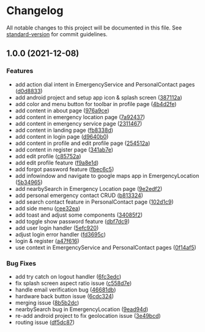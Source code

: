 # Changelog

All notable changes to this project will be documented in this file. See [standard-version](https://github.com/conventional-changelog/standard-version) for commit guidelines.

## 1.0.0 (2021-12-08)


### Features

* add action dial intent in EmergencyService and PersonalContact pages ([d0d8833](https://github.com/akmalhisyammm/klikdarurat/commit/d0d8833969c9c8c9d55085da64eabeaf7552537e))
* add android project and setup app icon & splash screen ([387112a](https://github.com/akmalhisyammm/klikdarurat/commit/387112a17ef479447d9263d5a28ddd312b55e964))
* add color and menu button for toolbar in profile page ([4b4d2fe](https://github.com/akmalhisyammm/klikdarurat/commit/4b4d2fe068037d740e3574160b2e1ffd7c31633b))
* add content in about page ([976a9ce](https://github.com/akmalhisyammm/klikdarurat/commit/976a9ce5dc930f33f27f878c4a657f3735522fba))
* add content in emergency location page ([7a92437](https://github.com/akmalhisyammm/klikdarurat/commit/7a9243724abc7ae0df9f8dda1fcae7888e7d5da9))
* add content in emergency service page ([2311467](https://github.com/akmalhisyammm/klikdarurat/commit/23114679f14360c0e2d502c3638e13916f12259c))
* add content in landing page ([fb8338d](https://github.com/akmalhisyammm/klikdarurat/commit/fb8338d86e5cf3ac2afcd8301698c5f57650c97b))
* add content in login page ([d9640b0](https://github.com/akmalhisyammm/klikdarurat/commit/d9640b029be87f4b3a583ed2304c8cf0cdc29a70))
* add content in profile and edit profile page ([254512a](https://github.com/akmalhisyammm/klikdarurat/commit/254512aec4955028a448bbd22579efee25208ff7))
* add content in register page ([341ab7e](https://github.com/akmalhisyammm/klikdarurat/commit/341ab7ed90709bbabfece315dfc964e84af5bf3a))
* add edit profile ([c85752a](https://github.com/akmalhisyammm/klikdarurat/commit/c85752a387a6e2a770d9ccf8c5ad77783808024d))
* add edit profile feature ([f9a8e1d](https://github.com/akmalhisyammm/klikdarurat/commit/f9a8e1d2f51dd2717301c45a25b49282e84f3d61))
* add forgot password feature ([fbec6c5](https://github.com/akmalhisyammm/klikdarurat/commit/fbec6c5dc8929c2ca2d235562d42fc02e3986e61))
* add infowindow and navigate to google maps app in EmergencyLocation ([5b34965](https://github.com/akmalhisyammm/klikdarurat/commit/5b34965edb74fbb9e46eb19da095de319a4218a9))
* add nearbySearch in Emergency Location page ([9e2edf2](https://github.com/akmalhisyammm/klikdarurat/commit/9e2edf2ad13828e24dbfd62d279fd2f7d238b201))
* add personal emergency contact CRUD ([b813324](https://github.com/akmalhisyammm/klikdarurat/commit/b81332471e0f59a4076ea0b6b72a1f11b0226458))
* add search contact feature in PersonalContact page ([102d1c9](https://github.com/akmalhisyammm/klikdarurat/commit/102d1c909305fd5c4ba36277761e32613051d4f2))
* add side menu ([cee32ea](https://github.com/akmalhisyammm/klikdarurat/commit/cee32eaa56a73f367b28dffdbdbd5edc0bd86f7e))
* add toast and adjust some components ([34085f2](https://github.com/akmalhisyammm/klikdarurat/commit/34085f2a71cc5aefc1ffd73618013d9efffe9cdc))
* add toggle show password feature ([dbf7dc9](https://github.com/akmalhisyammm/klikdarurat/commit/dbf7dc9d3ea3fa028b905a535470c3750d5721e2))
* add user login handler ([5efc920](https://github.com/akmalhisyammm/klikdarurat/commit/5efc92051c6056988e35282ae62ff7a1dcea2fca))
* adjust login error handler ([fd3695c](https://github.com/akmalhisyammm/klikdarurat/commit/fd3695cdd57d43f40ba078f1313a83be5ce8447d))
* login & register ([a47f616](https://github.com/akmalhisyammm/klikdarurat/commit/a47f616d97526bebf7ececbad1535932ff23c8db))
* use context in EmergencyService and PersonalContact pages ([0f14af5](https://github.com/akmalhisyammm/klikdarurat/commit/0f14af5a5d24135470d059dbd34348e0580d6105))


### Bug Fixes

* add try catch on logout handler ([6fc3edc](https://github.com/akmalhisyammm/klikdarurat/commit/6fc3edc6577228c9e11dcf9d707de8f58a575df6))
* fix splash screen aspect ratio issue ([c558d7e](https://github.com/akmalhisyammm/klikdarurat/commit/c558d7eeebaab686a59f06d1bc3aa618410ba51d))
* handle email verification bug ([46681db](https://github.com/akmalhisyammm/klikdarurat/commit/46681db2ba44c8792af9c7773baae954c4b820f3))
* hardware back button issue ([6cdc324](https://github.com/akmalhisyammm/klikdarurat/commit/6cdc32455e6010edab60f1fa0d5eed7ab81a0559))
* merging issue ([8b5b2dc](https://github.com/akmalhisyammm/klikdarurat/commit/8b5b2dc711e00c98e2bbbb2ef012a37c943922bf))
* nearbySearch bug in EmergencyLocation ([9ead94d](https://github.com/akmalhisyammm/klikdarurat/commit/9ead94de26e837d2506e0f66e2713aa0260348b0))
* re-add android project to fix geolocation issue ([3e49bcd](https://github.com/akmalhisyammm/klikdarurat/commit/3e49bcd89345f74c230be35319f77580af98e28f))
* routing issue ([df5dc87](https://github.com/akmalhisyammm/klikdarurat/commit/df5dc8799f565a8f010a09c2fd138f5685c08c04))
